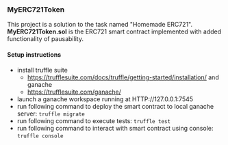 ### MyERC721Token
This project is a solution to the task named "Homemade ERC721". 
**MyERC721Token.sol** is the ERC721 smart contract implemented with added functionality of pausability.

#### Setup instructions
* install truffle suite
    * https://trufflesuite.com/docs/truffle/getting-started/installation/ 
and ganache
    * https://trufflesuite.com/ganache/
* launch a ganache workspace running at HTTP://127.0.0.1:7545
* run following command to deploy the smart contract to local ganache server:
    `truffle migrate`
* run following command to execute tests:
    `truffle test`
* run following command to interact with smart contract using console:
    `truffle console`